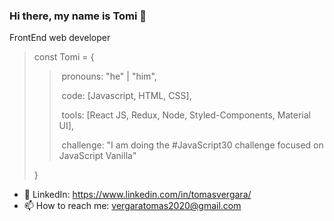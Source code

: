 ### Hi there, my name is Tomi 👋

FrontEnd web developer 


>const Tomi = { 
>>
>>​	pronouns: "he" | "him",
>>
>>​	code: [Javascript, HTML, CSS],
>>
>>​	tools: [React JS, Redux, Node, Styled-Components, Material UI],
>>
>>​	challenge: "I am doing the #JavaScript30 challenge focused on JavaScript Vanilla"
>>
>}


- 👀 LinkedIn: https://www.linkedin.com/in/tomasvergara/
- 📫 How to reach me: vergaratomas2020@gmail.com
